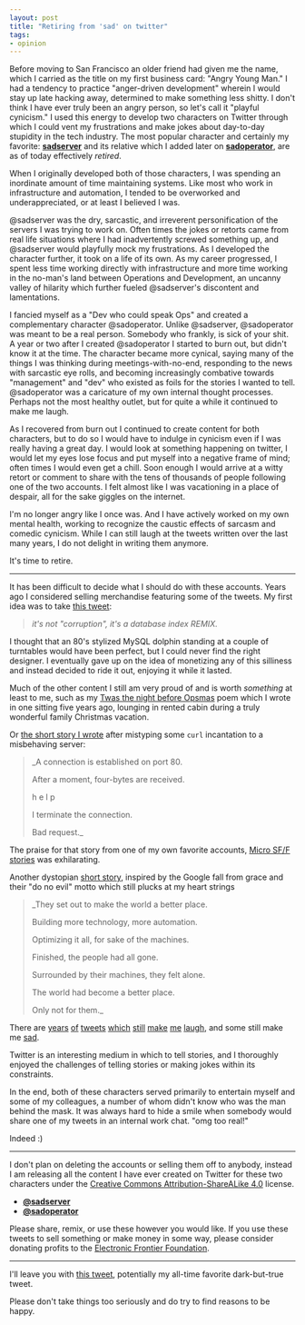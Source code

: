 ```yaml
---
layout: post
title: "Retiring from 'sad' on twitter"
tags:
- opinion
---
```


Before moving to San Francisco an older friend had given me the name, which I
carried as the title on my first business card: "Angry Young Man." I had a
tendency to practice "anger-driven development" wherein I would stay up late
hacking away, determined to make something less shitty. I don't think I have
ever truly been an angry person, so let's call it "playful cynicism." I used
this energy to develop two characters on Twitter through which I could vent my
frustrations and make jokes about day-to-day stupidity in the tech industry. The most
popular character and certainly my favorite:
[**sadserver**](https://twitter.com/sadserver) and its relative which I added
later on [**sadoperator**](https://twitter.com/sadoperator), are as of today
effectively _retired_.

When I originally developed both of those characters, I was spending an
inordinate amount of time maintaining systems. Like most who work in
infrastructure and automation, I tended to be overworked and underappreciated,
or at least I believed I was. 

@sadserver was the dry, sarcastic, and irreverent personification of the
servers I was trying to work on. Often times the jokes or retorts came from
real life situations where I had inadvertently screwed something up, and
@sadserver would playfully mock my frustrations. As I developed
the character further, it took on a life of its own. As my career progressed, I
spent less time working directly with infrastructure and more time working in
the no-man's land between Operations and Development, an uncanny valley of
hilarity which further fueled @sadserver's discontent and lamentations. 

I fancied myself as a "Dev who could speak Ops" and created a complementary
character @sadoperator. Unlike @sadserver, @sadoperator was meant to be a real
person. Somebody who frankly, is sick of your shit. A year or two after I
created @sadoperator I started to burn out, but didn't know it at the time. The
character became more cynical, saying many of the things I was thinking during
meetings-with-no-end, responding to the news with sarcastic eye rolls, and
becoming increasingly combative towards "management" and "dev" who existed as
foils for the stories I wanted to tell. @sadoperator was a caricature of my own
internal thought processes. Perhaps not the most healthy outlet, but for quite
a while it continued to make me laugh.

As I recovered from burn out I continued to create content for both characters,
but to do so I would have to indulge in cynicism even if I was really having a
great day. I would look at something happening on twitter, I would let my eyes
lose focus and put myself into a negative frame of mind; often times I would
even get a chill. Soon enough I would arrive at a witty retort or comment to
share with the tens of thousands of people following one of the two accounts. I
felt almost like I was vacationing in a place of despair, all for the sake
giggles on the internet.

I'm no longer angry like I once was. And I have actively worked on my own
mental health, working to recognize the caustic effects of sarcasm and comedic
cynicism. While I can still laugh at the tweets written over the last many
years, I do not delight in writing them anymore.

It's time to retire.

---

It has been difficult to decide what I should do with these accounts. Years ago I
considered selling merchandise featuring some of the tweets. My first idea was
to take [this tweet](https://twitter.com/sadserver/status/558022551369043968):


> _it's not "corruption", it's a database index REMIX._


I thought that an 80's stylized MySQL dolphin standing at a couple of
turntables would have been perfect, but I could never find the right designer.
I eventually gave up on the idea of monetizing any of this silliness and
instead decided to ride it out, enjoying it while it lasted.

Much of the other content I still am very proud of and is worth _something_ at
least to me, such as my [Twas the night before
Opsmas](https://gist.github.com/anonymous/8109885)
poem which I wrote in one sitting five years ago, lounging in rented cabin
during a truly wonderful family Christmas vacation.

Or [the short story I
wrote](https://twitter.com/sadserver/status/910227437983645696) after mistyping some `curl` incantation to a
misbehaving server:

> _A connection is established on port 80.
>
> After a moment, four-bytes are received.
>
> h
> e
> l
> p
>
> I terminate the connection.
> 
> Bad request._


The praise for that story from one of my own favorite accounts, [Micro SF/F
stories](https://twitter.com/MicroSFF/status/910234372380479488) was
exhilarating.

Another dystopian [short
story](https://twitter.com/sadserver/status/981555646419017728), inspired by
the Google fall from grace and their "do no evil" motto which still plucks at
my heart strings


> _They set out to make the world a better place.
>
> Building more technology, more automation.
>
> Optimizing it all, for sake of the machines.
>
> Finished, the people had all gone.
>
> Surrounded by their machines, they felt alone.
>
> The world had become a better place.
>
>
> Only not for them._

There are [years](https://twitter.com/sadserver/status/523519779470991361)
[of](https://twitter.com/sadserver/status/174554682621042688)
[tweets](https://twitter.com/sadserver/status/1024045823384907776) [which](https://twitter.com/sadserver/status/1011652439303262208) [still](https://twitter.com/sadserver/status/598598544296050688) [make](https://twitter.com/sadserver/status/880112111279497216) [me](https://twitter.com/sadserver/status/825126193544388608) [laugh](https://twitter.com/sadserver/status/735135582997909505), and some still make me [sad](https://twitter.com/sadserver/status/727879508984877056).

Twitter is an interesting medium in which to tell stories, and I thoroughly
enjoyed the challenges of telling stories or making jokes within its
constraints.


In the end, both of these characters served primarily to entertain myself and
some of my colleagues, a number of whom didn't know who was the man behind the
mask. It was always hard to hide a smile when somebody would share one of my
tweets in an internal work chat. "omg too real!"

Indeed :)


---


I don't plan on deleting the accounts or selling them off to anybody, instead I
am releasing all the content I have ever created on Twitter for these two
characters under the [Creative Commons Attribution-ShareALike
4.0](https://creativecommons.org/licenses/by-sa/4.0/) license.


* [**@sadserver**](/files/sadserver.json)
* [**@sadoperator**](/files/sadoperator.json)


Please share, remix, or use these however you would like. If you use these
tweets to sell something or make money in some way, please consider donating
profits to the [Electronic Frontier Foundation](https://eff.org).

---

I'll leave you with [this
tweet](https://twitter.com/sadserver/status/674264875259052032), potentially my
all-time favorite dark-but-true tweet.


Please don't take things too seriously and do try to find reasons to be happy.
